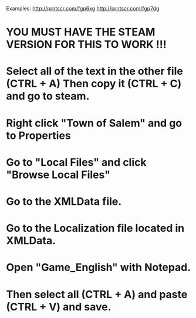 Examples: 
http://prntscr.com/fgp6xg
http://prntscr.com/fgp7dg


# YOU MUST HAVE THE STEAM VERSION FOR THIS TO WORK !!!
# Select all of the text in the other file (CTRL + A) Then copy it (CTRL + C) and go to steam.
# Right click "Town of Salem" and go to Properties
# Go to "Local Files" and click "Browse Local Files"
# Go to the XMLData file.
# Go to the Localization file located in XMLData.
# Open "Game_English" with Notepad.
# Then select all (CTRL + A) and paste (CTRL + V) and save.
